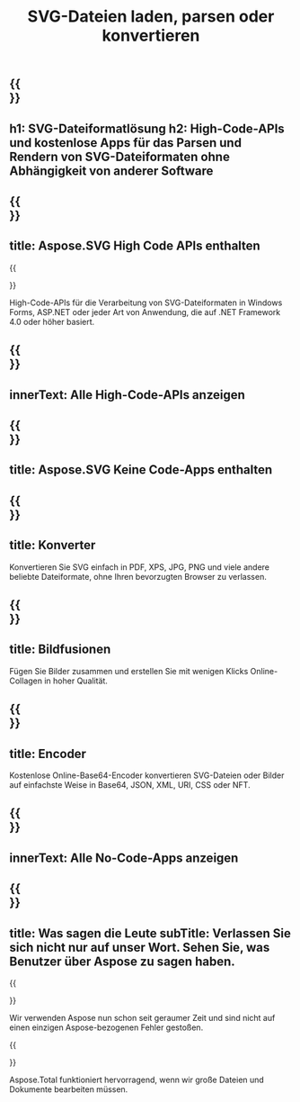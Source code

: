 ﻿---
translation: true
template: template.md
title: SVG-Dateien laden, parsen oder konvertieren
weight: 30
url: /
description: High-Code-APIs und kostenlose Apps zum Verarbeiten und Konvertieren von SVG in PDF-, XPS- und Bildformate.
---

{{<section banner>}}
---
h1: SVG-Dateiformatlösung
h2: High-Code-APIs und kostenlose Apps für das Parsen und Rendern von SVG-Dateiformaten ohne Abhängigkeit von anderer Software
---

{{<section include>}}
---
title: Aspose.SVG High Code APIs enthalten
---

{{<section net>}}

High-Code-APIs für die Verarbeitung von SVG-Dateiformaten in Windows Forms, ASP.NET oder jeder Art von Anwendung, die auf .NET Framework 4.0 oder höher basiert.


{{<section button1>}}
---
innerText: Alle High-Code-APIs anzeigen
---

{{<section apps>}}
---
title: Aspose.SVG Keine Code-Apps enthalten
---

{{<section converters>}}
---
title: Konverter
---

Konvertieren Sie SVG einfach in PDF, XPS, JPG, PNG und viele andere beliebte Dateiformate, ohne Ihren bevorzugten Browser zu verlassen.

{{<section mergers>}}
---
title: Bildfusionen
---

Fügen Sie Bilder zusammen und erstellen Sie mit wenigen Klicks Online-Collagen in hoher Qualität.

{{<section encoders>}}
---
title: Encoder
---

Kostenlose Online-Base64-Encoder konvertieren SVG-Dateien oder Bilder auf einfachste Weise in Base64, JSON, XML, URI, CSS oder NFT.

{{<section button2>}}
---
innerText: Alle No-Code-Apps anzeigen
---

{{<section people>}}
---
title: Was sagen die Leute
subTitle: Verlassen Sie sich nicht nur auf unser Wort. Sehen Sie, was Benutzer über Aspose zu sagen haben.
---

{{<section first>}}

Wir verwenden Aspose nun schon seit geraumer Zeit und sind nicht auf einen einzigen Aspose-bezogenen Fehler gestoßen.

{{<section second>}}

Aspose.Total funktioniert hervorragend, wenn wir große Dateien und Dokumente bearbeiten müssen.